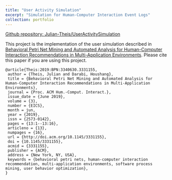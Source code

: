 ```yaml
---
title: "User Activity Simulation"
excerpt: "Simulation for Human-Computer Interaction Event Logs"
collection: portfolio
---
```


[Github repository: Julian-Theis/UserActivitySimulation](https://github.com/Julian-Theis/UserActivitySimulation)

This project is the implementation of the user simulation described in [Behavioral Petri Net Mining and Automated Analysis for Human-Computer Interaction Recommendations in Multi-Application Environments](). Please cite this paper if you are using this project.

```
@article{Theis:2019:BPN:3340630.3331155,
 author = {Theis, Julian and Darabi, Houshang},
 title = {Behavioral Petri Net Mining and Automated Analysis for Human-Computer Interaction Recommendations in Multi-Application Environments},
 journal = {Proc. ACM Hum.-Comput. Interact.},
 issue_date = {June 2019},
 volume = {3},
 number = {EICS},
 month = jun,
 year = {2019},
 issn = {2573-0142},
 pages = {13:1--13:16},
 articleno = {13},
 numpages = {16},
 url = {http://doi.acm.org/10.1145/3331155},
 doi = {10.1145/3331155},
 acmid = {3331155},
 publisher = {ACM},
 address = {New York, NY, USA},
 keywords = {behavioral petri nets, human-computer interaction recommendation, multi-application environments, software process mining, user behavior optimization},
}
```
